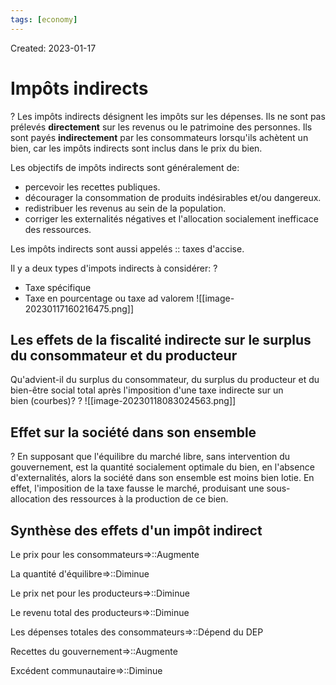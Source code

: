 ```yaml
---
tags: [economy] 
---
```

Created: 2023-01-17

# Impôts indirects
?
Les impôts indirects désignent les impôts sur les dépenses. Ils ne sont pas prélevés **directement** sur les revenus ou le patrimoine des personnes. Ils sont payés **indirectement** par les consommateurs lorsqu'ils achètent un bien, car les impôts indirects sont inclus dans le prix du bien.
<!--SR:!2023-01-20,2,230-->

Les objectifs de impôts indirects sont généralement de:
- percevoir les recettes publiques.
- décourager la consommation de produits indésirables et/ou dangereux.
- redistribuer les revenus au sein de la population.
- corriger les externalités négatives et l'allocation socialement inefficace des ressources.

Les impôts indirects sont aussi appelés :: taxes d'accise.
<!--SR:!2023-01-21,2,210-->

Il y a deux types d'impots indirects à considérer:
?
- Taxe spécifique
- Taxe en pourcentage ou taxe ad valorem
![[image-20230117160216475.png]]
<!--SR:!2023-01-20,2,230-->

## Les effets de la fiscalité indirecte sur le surplus du consommateur et du producteur
Qu'advient-il du surplus du consommateur, du surplus du producteur et du bien-être social total après l'imposition d'une taxe indirecte sur un bien (courbes)?
?
![[image-20230118083024563.png]]
<!--SR:!2023-01-20,2,244-->

## Effet sur la société dans son ensemble
?
En supposant que l'équilibre du marché libre, sans intervention du gouvernement, est la quantité socialement optimale du bien, en l'absence d'externalités, alors la société dans son ensemble est moins bien lotie. En effet, l'imposition de la taxe fausse le marché, produisant une sous-allocation des ressources à la production de ce bien.
<!--SR:!2023-01-20,1,204-->

## Synthèse des effets d'un impôt indirect 
Le prix pour les consommateurs=>::Augmente
<!--SR:!2023-01-21,2,224-->
La quantité d'équilibre=>::Diminue
<!--SR:!2023-01-20,1,204-->
Le prix net pour les producteurs=>::Diminue
<!--SR:!2023-01-20,2,244-->
Le revenu total des producteurs=>::Diminue
<!--SR:!2023-01-20,2,244-->
Les dépenses totales des consommateurs=>::Dépend du DEP
<!--SR:!2023-01-21,2,224-->
Recettes du gouvernement=>::Augmente
<!--SR:!2023-01-20,2,244-->
Excédent communautaire=>::Diminue
<!--SR:!2023-01-20,2,244-->



